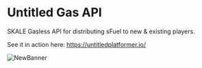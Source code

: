 # Untitled Gas API
 SKALE Gasless API for distributing sFuel to new & existing players.

See it in action here: https://untitledplatformer.io/

![NewBanner](https://github.com/nftpixels/Untitled-Gas-API/assets/97366705/c0c5edf1-26c0-4f2a-aa19-3a9138196521)
